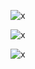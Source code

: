 ![x](OEM-Docs/VAG/2002-allroad-2.7-1.png)

![x](OEM-Docs/VAG/2002-allroad-2.7-2.png)

![x](OEM-Docs/VAG/2002-allroad-2.7-3.png)

